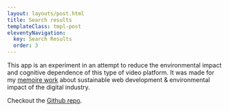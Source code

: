 ```yaml
---
layout: layouts/post.html
title: Search results
templateClass: tmpl-post
eleventyNavigation:
  key: Search Results
  order: 3
---
```


This app is an experiment in an attempt to reduce the environmental impact and cognitive dependence of this type of video platform. It was made for my [memoire work](https://memoire.bastiencornier.com/) about sustainable web development & environmental impact of the digital industry.

Checkout the [Github repo](https://github.com/Bastou/ytb).